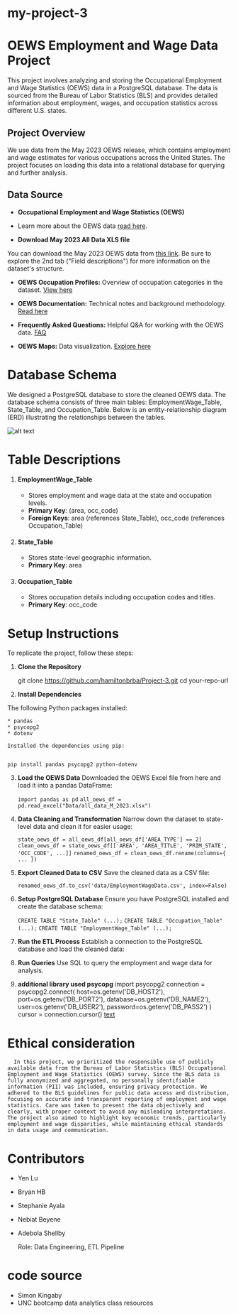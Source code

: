 # my-project-3
# OEWS Employment and Wage Data Project
This project involves analyzing and storing the Occupational Employment and Wage Statistics (OEWS) data in a PostgreSQL database. The data is sourced from the Bureau of Labor Statistics (BLS) and provides detailed information about employment, wages, and occupation statistics across different U.S. states.

## Project Overview
We use data from the May 2023 OEWS release, which contains employment and wage estimates for various occupations across the United States. The project focuses on loading this data into a relational database for querying and further analysis.

## Data Source

* **Occupational Employment and Wage Statistics (OEWS)**
* Learn more about the OEWS data [read here](https://www.bls.gov/oes/oes_emp.htm).

 


* **Download May 2023 All Data XLS file**

You can download the May 2023 OEWS data from [this link](https://www.bls.gov/oes/tables.htm). Be sure to explore the 2nd tab ("Field descriptions") for more information on the dataset's structure.




* **OEWS Occupation Profiles:** Overview of occupation categories in the dataset.
[View here](https://www.bls.gov/oes/current/oes_stru.htm)


* **OEWS Documentation:** Technical notes and background methodology.
[Read here](https://www.bls.gov/oes/oes_doc.htm)


* **Frequently Asked Questions:** Helpful Q&A for working with the OEWS data.
[FAQ](https://www.bls.gov/oes/oes_ques.htm)



* **OEWS Maps:** Data visualization.
[Explore here](https://www.bls.gov/oes/current/map_changer.htm)


# Database Schema

We designed a PostgreSQL database to store the cleaned OEWS data. The database schema consists of three main tables: EmploymentWage_Table, State_Table, and Occupation_Table. Below is an entity-relationship diagram (ERD) illustrating the relationships between the tables.


![alt text](image.png)

# Table Descriptions

1. #### EmploymentWage_Table

    * Stores employment and wage data at the state and occupation levels.
    * **Primary Key**: (area, occ_code)
    * **Foreign Keys**: area (references State_Table), occ_code (references Occupation_Table)

2. #### State_Table

    * Stores state-level geographic information.
    * **Primary Key**: area

3. #### Occupation_Table

    * Stores occupation details including occupation codes and titles.
    * **Primary Key**: occ_code
# Setup Instructions

To replicate the project, follow these steps:

1. **Clone the Repository**


    git clone https://github.com/hamiltonbrba/Project-3.git
    cd your-repo-url

2. **Install Dependencies**

 The following Python packages installed:

    * pandas
    * psycopg2
    * dotenv

    Installed the dependencies using pip:


    pip install pandas psycopg2 python-dotenv

3. **Load the OEWS Data** Downloaded the OEWS Excel file from here and load it into a pandas DataFrame:


    `import pandas as pd`
    `all_oews_df = pd.read_excel("Data/all_data_M_2023.xlsx")`

4. **Data Cleaning and Transformation** Narrow down the dataset to state-level data and clean it for easier usage:

    `state_oews_df = all_oews_df[all_oews_df['AREA_TYPE'] == 2]`
    `clean_oews_df = state_oews_df[['AREA', 'AREA_TITLE', 'PRIM_STATE', 'OCC_CODE', ...]]`
    `renamed_oews_df = clean_oews_df.rename(columns={ ... })`

5. **Export Cleaned Data to CSV** Save the cleaned data as a CSV file:


    `renamed_oews_df.to_csv('data/EmploymentWageData.csv', index=False)`

6. **Setup PostgreSQL Database** Ensure you have PostgreSQL installed and create the database schema:


    `CREATE TABLE "State_Table" (...);`
    `CREATE TABLE "Occupation_Table" (...);`
    `CREATE TABLE "EmploymentWage_Table" (...);`

7. **Run the ETL Process** Establish a connection to the PostgreSQL database and load the cleaned data:


8. **Run Queries** Use SQL to query the employment and wage data for analysis.

9. **additional library used psycopg**
import psycopg2
    connection = psycopg2.connect(
        host=os.getenv('DB_HOST2'),
        port=os.getenv('DB_PORT2'),
        database=os.getenv('DB_NAME2'),
        user=os.getenv('DB_USER2'),
        password=os.getenv('DB_PASS2')
    )
cursor = connection.cursor()
      [text](../Project-3/SQL-Psycopg2.ipynb)
      
# Ethical consideration

      In this project, we prioritized the responsible use of publicly available data from the Bureau of Labor Statistics (BLS) Occupational Employment and Wage Statistics (OEWS) survey. Since the BLS data is fully anonymized and aggregated, no personally identifiable information (PII) was included, ensuring privacy protection. We adhered to the BLS guidelines for public data access and distribution, focusing on accurate and transparent reporting of employment and wage statistics. Care was taken to present the data objectively and clearly, with proper context to avoid any misleading interpretations. The project also aimed to highlight key economic trends, particularly employment and wage disparities, while maintaining ethical standards in data usage and communication.


# Contributors

* Yen Lu
* Bryan HB
* Stephanie Ayala
* Nebiat Beyene
* Adebola Shellby


    Role: Data Engineering, ETL Pipeline

# code source

* Simon Kingaby
* UNC bootcamp data analytics class resources
